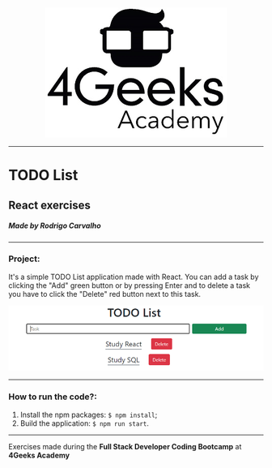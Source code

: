 <p align="center">
  <img src="./src/Images/4geeks.jpg">
</p>

------------

# TODO List

## React exercises

##### Made by Rodrigo Carvalho

------------

### Project:
 
It's a simple TODO List application made with React. You can add a task by clicking the "Add" green button or by pressing Enter and to delete a task you have to click the "Delete" red button next to this task.

<p align="center">
  <img src="./src/Images/TODOList.png">
</p>

------------

### How to run the code?:
1. Install the npm packages: `$ npm install`;
1. Build the application: `$ npm run start`.

------------

Exercises made during the **Full Stack Developer Coding Bootcamp** at **4Geeks Academy**